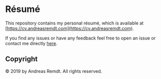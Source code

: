# Résumé

This repository contains my personal résumé, which is available at [https://cv.andreasremdt.com](https://cv.andreasremdt.com).

If you find any issues or have any feedback feel free to open an issue or contact me directly [here](https://andreasremdt.com/contact/).

## Copyright

&copy; 2019 by Andreas Remdt. All rights reserved.